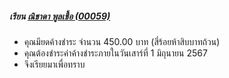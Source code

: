 ##### เรียน [ณิชาดา พูลเชื้อ (00059)](https://chayapholsmile.github.com/Users/th/nichada_poolchuae.html)
- คุณมียดค้างชำระ จำนวน 450.00 บาท (สี่ร้อยห้าสิบบาทถ้วน)
- คุณต้องชำระค่าค้างชำระภายในวันเสาร์ที่ 1 มิถุนายน 2567
- จึงเรียยมาเพื่อทราบ
